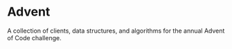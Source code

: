 # Advent

A collection of clients, data structures, and algorithms for the annual
Advent of Code challenge.
